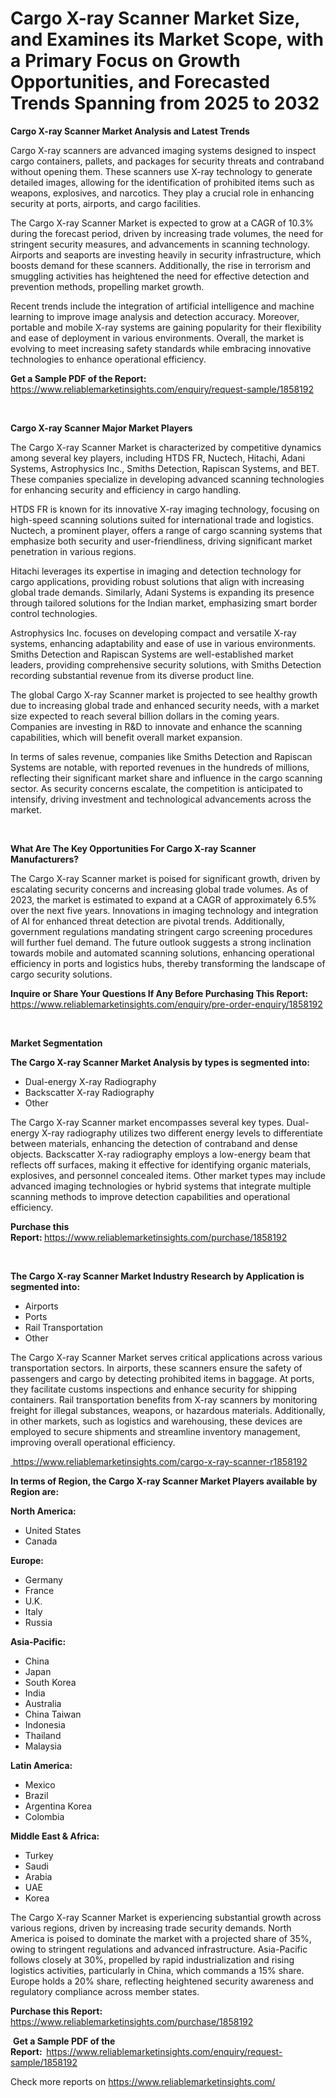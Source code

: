 <p><h1>Cargo X-ray Scanner Market Size, and Examines its Market Scope, with a Primary Focus on Growth Opportunities, and Forecasted Trends Spanning from 2025 to 2032</h1></p><p><strong>Cargo X-ray Scanner Market Analysis and Latest Trends</strong></p>
<p><p>Cargo X-ray scanners are advanced imaging systems designed to inspect cargo containers, pallets, and packages for security threats and contraband without opening them. These scanners use X-ray technology to generate detailed images, allowing for the identification of prohibited items such as weapons, explosives, and narcotics. They play a crucial role in enhancing security at ports, airports, and cargo facilities.</p><p>The Cargo X-ray Scanner Market is expected to grow at a CAGR of 10.3% during the forecast period, driven by increasing trade volumes, the need for stringent security measures, and advancements in scanning technology. Airports and seaports are investing heavily in security infrastructure, which boosts demand for these scanners. Additionally, the rise in terrorism and smuggling activities has heightened the need for effective detection and prevention methods, propelling market growth.</p><p>Recent trends include the integration of artificial intelligence and machine learning to improve image analysis and detection accuracy. Moreover, portable and mobile X-ray systems are gaining popularity for their flexibility and ease of deployment in various environments. Overall, the market is evolving to meet increasing safety standards while embracing innovative technologies to enhance operational efficiency.</p></p>
<p><strong>Get a Sample PDF of the Report:&nbsp;</strong> <a href="https://www.reliablemarketinsights.com/enquiry/request-sample/1858192?utm_campaign=2667&utm_medium=2&utm_source=Github&utm_content=ia&utm_term=28022025&utm_id=cargo-x-ray-scanner">https://www.reliablemarketinsights.com/enquiry/request-sample/1858192</a></p>
<p>&nbsp;</p>
<p><strong>Cargo X-ray Scanner Major Market Players</strong></p>
<p><p>The Cargo X-ray Scanner Market is characterized by competitive dynamics among several key players, including HTDS FR, Nuctech, Hitachi, Adani Systems, Astrophysics Inc., Smiths Detection, Rapiscan Systems, and BET. These companies specialize in developing advanced scanning technologies for enhancing security and efficiency in cargo handling.</p><p>HTDS FR is known for its innovative X-ray imaging technology, focusing on high-speed scanning solutions suited for international trade and logistics. Nuctech, a prominent player, offers a range of cargo scanning systems that emphasize both security and user-friendliness, driving significant market penetration in various regions.</p><p>Hitachi leverages its expertise in imaging and detection technology for cargo applications, providing robust solutions that align with increasing global trade demands. Similarly, Adani Systems is expanding its presence through tailored solutions for the Indian market, emphasizing smart border control technologies.</p><p>Astrophysics Inc. focuses on developing compact and versatile X-ray systems, enhancing adaptability and ease of use in various environments. Smiths Detection and Rapiscan Systems are well-established market leaders, providing comprehensive security solutions, with Smiths Detection recording substantial revenue from its diverse product line.</p><p>The global Cargo X-ray Scanner market is projected to see healthy growth due to increasing global trade and enhanced security needs, with a market size expected to reach several billion dollars in the coming years. Companies are investing in R&D to innovate and enhance the scanning capabilities, which will benefit overall market expansion.</p><p>In terms of sales revenue, companies like Smiths Detection and Rapiscan Systems are notable, with reported revenues in the hundreds of millions, reflecting their significant market share and influence in the cargo scanning sector. As security concerns escalate, the competition is anticipated to intensify, driving investment and technological advancements across the market.</p></p>
<p>&nbsp;</p>
<p><strong>What Are The Key Opportunities For Cargo X-ray Scanner Manufacturers?</strong></p>
<p><p>The Cargo X-ray Scanner market is poised for significant growth, driven by escalating security concerns and increasing global trade volumes. As of 2023, the market is estimated to expand at a CAGR of approximately 6.5% over the next five years. Innovations in imaging technology and integration of AI for enhanced threat detection are pivotal trends. Additionally, government regulations mandating stringent cargo screening procedures will further fuel demand. The future outlook suggests a strong inclination towards mobile and automated scanning solutions, enhancing operational efficiency in ports and logistics hubs, thereby transforming the landscape of cargo security solutions.</p></p>
<p><strong>Inquire or Share Your Questions If Any Before Purchasing This Report:</strong> <a href="https://www.reliablemarketinsights.com/enquiry/pre-order-enquiry/1858192?utm_campaign=2667&utm_medium=2&utm_source=Github&utm_content=ia&utm_term=28022025&utm_id=cargo-x-ray-scanner">https://www.reliablemarketinsights.com/enquiry/pre-order-enquiry/1858192</a></p>
<p>&nbsp;</p>
<p><strong>Market Segmentation</strong></p>
<p><strong>The Cargo X-ray Scanner Market Analysis by types is segmented into:</strong></p>
<p><ul><li>Dual-energy X-ray Radiography</li><li>Backscatter X-ray Radiography</li><li>Other</li></ul></p>
<p><p>The Cargo X-ray Scanner market encompasses several key types. Dual-energy X-ray radiography utilizes two different energy levels to differentiate between materials, enhancing the detection of contraband and dense objects. Backscatter X-ray radiography employs a low-energy beam that reflects off surfaces, making it effective for identifying organic materials, explosives, and personnel concealed items. Other market types may include advanced imaging technologies or hybrid systems that integrate multiple scanning methods to improve detection capabilities and operational efficiency.</p></p>
<p><strong>Purchase this Report:&nbsp;</strong><a href="https://www.reliablemarketinsights.com/purchase/1858192?utm_campaign=2667&utm_medium=2&utm_source=Github&utm_content=ia&utm_term=28022025&utm_id=cargo-x-ray-scanner">https://www.reliablemarketinsights.com/purchase/1858192</a></p>
<p>&nbsp;</p>
<p><strong>The Cargo X-ray Scanner Market Industry Research by Application is segmented into:</strong></p>
<p><ul><li>Airports</li><li>Ports</li><li>Rail Transportation</li><li>Other</li></ul></p>
<p><p>The Cargo X-ray Scanner Market serves critical applications across various transportation sectors. In airports, these scanners ensure the safety of passengers and cargo by detecting prohibited items in baggage. At ports, they facilitate customs inspections and enhance security for shipping containers. Rail transportation benefits from X-ray scanners by monitoring freight for illegal substances, weapons, or hazardous materials. Additionally, in other markets, such as logistics and warehousing, these devices are employed to secure shipments and streamline inventory management, improving overall operational efficiency.</p></p>
<p><a href="https://www.reliablemarketinsights.com/cargo-x-ray-scanner-r1858192?utm_campaign=2667&utm_medium=2&utm_source=Github&utm_content=ia&utm_term=28022025&utm_id=cargo-x-ray-scanner">&nbsp;https://www.reliablemarketinsights.com/cargo-x-ray-scanner-r1858192</a></p>
<p><strong>In terms of Region, the Cargo X-ray Scanner Market Players available by Region are:</strong></p>
<p>
    <p> <strong> North America: </strong>
        <ul>
            <li>United States</li>
            <li>Canada</li>
        </ul>
        </p> 
    <p> <strong> Europe: </strong>
        <ul>
            <li>Germany</li>
            <li>France</li>
            <li>U.K.</li>
            <li>Italy</li>
            <li>Russia</li>
        </ul>
        </p> 
    <p> <strong> Asia-Pacific: </strong>
        <ul>
            <li>China</li>
            <li>Japan</li>
            <li>South Korea</li>
            <li>India</li>
            <li>Australia</li>
            <li>China Taiwan</li>
            <li>Indonesia</li>
            <li>Thailand</li>
            <li>Malaysia</li>
        </ul>
        </p> 
    <p> <strong> Latin America: </strong>
        <ul>
            <li>Mexico</li>
            <li>Brazil</li>
            <li>Argentina Korea</li>
            <li>Colombia</li>
        </ul>
        </p> 
    <p> <strong> Middle East & Africa: </strong>
        <ul>
            <li>Turkey</li>
            <li>Saudi</li>
            <li>Arabia</li>
            <li>UAE</li>
            <li>Korea</li>
        </ul>
    </p>
    </p>
<p><p>The Cargo X-ray Scanner Market is experiencing substantial growth across various regions, driven by increasing trade security demands. North America is poised to dominate the market with a projected share of 35%, owing to stringent regulations and advanced infrastructure. Asia-Pacific follows closely at 30%, propelled by rapid industrialization and rising logistics activities, particularly in China, which commands a 15% share. Europe holds a 20% share, reflecting heightened security awareness and regulatory compliance across member states.</p></p>
<p><strong>Purchase this Report: </strong><a href="https://www.reliablemarketinsights.com/purchase/1858192?utm_campaign=2667&utm_medium=2&utm_source=Github&utm_content=ia&utm_term=28022025&utm_id=cargo-x-ray-scanner">https://www.reliablemarketinsights.com/purchase/1858192</a></p>
<p>&nbsp;<strong>Get a Sample PDF of the Report:&nbsp;&nbsp;</strong><a href="https://www.reliablemarketinsights.com/enquiry/request-sample/1858192?utm_campaign=2667&utm_medium=2&utm_source=Github&utm_content=ia&utm_term=28022025&utm_id=cargo-x-ray-scanner">https://www.reliablemarketinsights.com/enquiry/request-sample/1858192</a></p>
<p><strong></strong></p>
<p>Check more reports on <a href="https://www.reliablemarketinsights.com/?utm_campaign=2667&utm_medium=2&utm_source=Github&utm_content=ia&utm_term=28022025&utm_id=cargo-x-ray-scanner">https://www.reliablemarketinsights.com/</a></p>